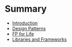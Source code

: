 # Summary

* [Introduction](README.md)
* [Design Patterns](chapter1.md)
* [FP for Life](fp-for-life.md)
* [Libraries and Frameworks](patterns-in-react.md)

